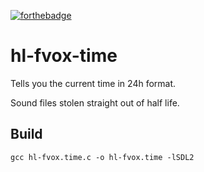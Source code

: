 [![forthebadge](https://forthebadge.com/images/badges/works-on-my-machine.svg)](https://forthebadge.com)

# hl-fvox-time

Tells you the current time in 24h format.

Sound files stolen straight out of half life.

## Build

`gcc hl-fvox.time.c -o hl-fvox.time -lSDL2`
